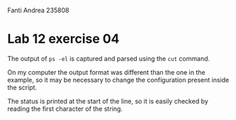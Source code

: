 <!--
vim: tabstop=4 shiftwidth=4
-->
Fanti Andrea 235808

# Lab 12 exercise 04
The output of `ps -el` is captured and parsed using the `cut` command.

On my computer the output format was different than the one in the
example, so it may be necessary to change the configuration present inside
the script.

The status is printed at the start of the line, so it is easily checked by
reading the first character of the string.
